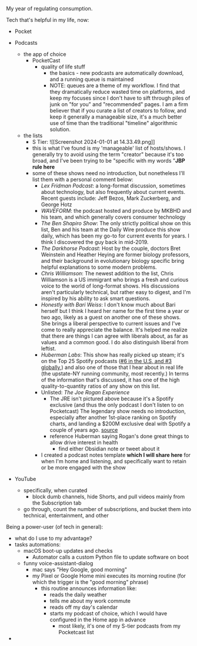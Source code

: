 My year of regulating consumption.

Tech that's helpful in my life, now:
- Pocket
- Podcasts
	- the app of choice
		- PocketCast
			- quality of life stuff
				- the basics - new podcasts are automatically download, and a running queue is maintained
				- NOTE: queues are a theme of my workflow. I find that they dramatically reduce wasted time on platforms, and keep my focuses since I don't have to sift through piles of junk on "for you" and "recommended" pages. I am a firm believer that if you curate a list of creators to follow, and keep it generally a manageable size, it's a much better use of time than the traditional "timeline" algorithmic solution.
	- the lists
		- S Tier: ![[Screenshot 2024-01-01 at 14.33.49.png]]
		- this is what I've found is my 'manageable' list of hosts/shows. I generally try to avoid using the term "creator" because it's too broad, and I've been trying to be "specific with my words "**JBP rule here**
		- some of these shows need no introduction, but nonetheless I'll list them with a personal comment below:
			- *Lex Fridman Podcast*: a long-format discussion, sometimes about technology, but also frequently about current events. Recent guests include: Jeff Bezos, Mark Zuckerberg, and George Hotz
			- *WAVEFORM*: the podcast hosted and produce by MKBHD and his team, and which generally covers consumer technology
			- *The Ben Shapiro Show*: The only strictly political show on this list, Ben and his team at the Daily Wire produce this show daily, which has been my go-to for current events for years. I think I discovered the guy back in mid-2019.
			- *The Darkhorse Podcast*: Host by the couple, doctors Bret Weinstein and Heather Heying are former biology professors, and their background in evolutionary biology specific bring helpful explanations to some modern problems.
			- *Chris Williamson*: The newest addition to the list, Chris Williamson is a US immigrant who brings a fresh and curious voice to the world of long-format shows. His discussions aren't particularly technical, but rather easy to digest, and I'm inspired by his ability to ask smart questions.
			- *Honestly with Bari Weiss*: I don't know much about Bari herself but I think I heard her name for the first time a year or two ago, likely as a guest on another one of these shows. She brings a liberal perspective to current issues and I've come to really appreciate the balance. It's helped me realize that there are things I can agree with liberals about, as far as values and a common good. I do also distinguish liberal from leftist.
			- *Huberman Labs*: This show has really picked up steam; it's on the Top 25 Spotify podcasts ([#6 in the U.S, and #3 globally,]([source](https://variety.com/2023/digital/news/spotify-top-podcasts-2023-list-joe-rogan-deal-renewal-1235809680/))) and also one of those that I hear about in real life (the upstate-NY running community, most recently.) In terms of the information that's discussed, it has one of the high quality-to-quantity ratios of any show on this list.
			- Unlisted: *The Joe Rogan Experience* 
				- The JRE isn't pictured above because it's a Spotify exclusive (and thus the only podcast I don't listen to on Pocketcast) The legendary show needs no introduction, especially after another 1st-place ranking on Spotify charts, and landing a $200M exclusive deal with Spotify a couple of years ago. [source](https://variety.com/2023/digital/news/spotify-top-podcasts-2023-list-joe-rogan-deal-renewal-1235809680/)
				- reference Huberman saying Rogan's done great things to allow drive interest in health
					- find either Obsidian note or tweet about it
			- I created a podcast notes template **which I will share here** for when I'm home and listening, and specifically want to retain or be more engaged with the show

- YouTube
	- specifically, when curated
		- block dumb channels, hide Shorts, and pull videos mainly from the Subscription tab
	- go through, count the number of subscriptions, and bucket them into technical, entertainment, and other


Being a power-user (of tech in general):
- what do I use to my advantage?
- tasks automations:
	- macOS boot-up updates and checks
		- Automator calls a custom Python file to update software on boot
	- funny voice-assistant-dialog
		- mac says "Hey Google, good morning"
		- my Pixel or Google Home mini executes its morning routine (for which the trigger is the "good morning" phrase)
			- this routine announces information like:
				- reads the daily weather
				- tells me about my work commute
				- reads off my day's calendar
				- starts my podcast of choice, which I would have configured in the Home app in advance
					- most likely, it's one of my S-tier podcasts from my Pocketcast list
- 